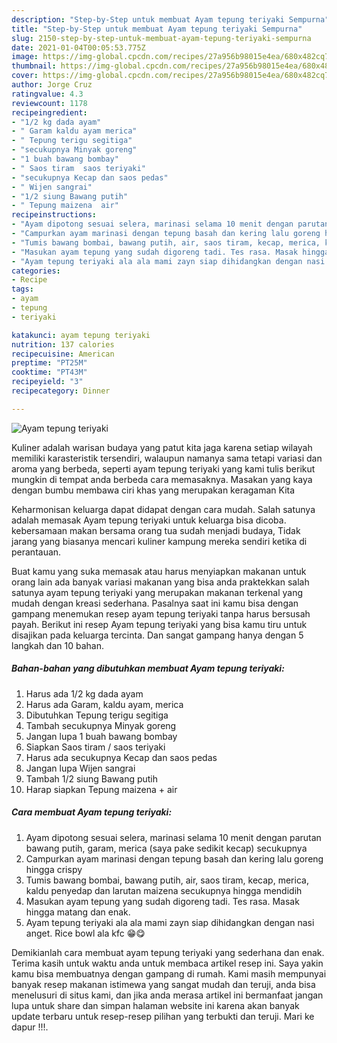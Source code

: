 ```yaml
---
description: "Step-by-Step untuk membuat Ayam tepung teriyaki Sempurna"
title: "Step-by-Step untuk membuat Ayam tepung teriyaki Sempurna"
slug: 2150-step-by-step-untuk-membuat-ayam-tepung-teriyaki-sempurna
date: 2021-01-04T00:05:53.775Z
image: https://img-global.cpcdn.com/recipes/27a956b98015e4ea/680x482cq70/ayam-tepung-teriyaki-foto-resep-utama.jpg
thumbnail: https://img-global.cpcdn.com/recipes/27a956b98015e4ea/680x482cq70/ayam-tepung-teriyaki-foto-resep-utama.jpg
cover: https://img-global.cpcdn.com/recipes/27a956b98015e4ea/680x482cq70/ayam-tepung-teriyaki-foto-resep-utama.jpg
author: Jorge Cruz
ratingvalue: 4.3
reviewcount: 1178
recipeingredient:
- "1/2 kg dada ayam"
- " Garam kaldu ayam merica"
- " Tepung terigu segitiga"
- "secukupnya Minyak goreng"
- "1 buah bawang bombay"
- " Saos tiram  saos teriyaki"
- "secukupnya Kecap dan saos pedas"
- " Wijen sangrai"
- "1/2 siung Bawang putih"
- " Tepung maizena  air"
recipeinstructions:
- "Ayam dipotong sesuai selera, marinasi selama 10 menit dengan parutan bawang putih, garam, merica (saya pake sedikit kecap) secukupnya"
- "Campurkan ayam marinasi dengan tepung basah dan kering lalu goreng hingga crispy"
- "Tumis bawang bombai, bawang putih, air, saos tiram, kecap, merica, kaldu penyedap dan larutan maizena secukupnya hingga mendidih"
- "Masukan ayam tepung yang sudah digoreng tadi. Tes rasa. Masak hingga matang dan enak."
- "Ayam tepung teriyaki ala ala mami zayn siap dihidangkan dengan nasi anget. Rice bowl ala kfc 😁😋"
categories:
- Recipe
tags:
- ayam
- tepung
- teriyaki

katakunci: ayam tepung teriyaki 
nutrition: 137 calories
recipecuisine: American
preptime: "PT25M"
cooktime: "PT43M"
recipeyield: "3"
recipecategory: Dinner

---
```



![Ayam tepung teriyaki](https://img-global.cpcdn.com/recipes/27a956b98015e4ea/680x482cq70/ayam-tepung-teriyaki-foto-resep-utama.jpg)

Kuliner adalah warisan budaya yang patut kita jaga karena setiap wilayah memiliki karasteristik tersendiri, walaupun namanya sama tetapi variasi dan aroma yang berbeda, seperti ayam tepung teriyaki yang kami tulis berikut mungkin di tempat anda berbeda cara memasaknya. Masakan yang kaya dengan bumbu membawa ciri khas yang merupakan keragaman Kita

Keharmonisan keluarga dapat didapat dengan cara mudah. Salah satunya adalah memasak Ayam tepung teriyaki untuk keluarga bisa dicoba. kebersamaan makan bersama orang tua sudah menjadi budaya, Tidak jarang yang biasanya mencari kuliner kampung mereka sendiri ketika di perantauan.



Buat kamu yang suka memasak atau harus menyiapkan makanan untuk orang lain ada banyak variasi makanan yang bisa anda praktekkan salah satunya ayam tepung teriyaki yang merupakan makanan terkenal yang mudah dengan kreasi sederhana. Pasalnya saat ini kamu bisa dengan gampang menemukan resep ayam tepung teriyaki tanpa harus bersusah payah.
Berikut ini resep Ayam tepung teriyaki yang bisa kamu tiru untuk disajikan pada keluarga tercinta. Dan sangat gampang hanya dengan 5 langkah dan 10 bahan.


<!--inarticleads1-->

##### Bahan-bahan yang dibutuhkan membuat Ayam tepung teriyaki:

1. Harus ada 1/2 kg dada ayam
1. Harus ada  Garam, kaldu ayam, merica
1. Dibutuhkan  Tepung terigu segitiga
1. Tambah secukupnya Minyak goreng
1. Jangan lupa 1 buah bawang bombay
1. Siapkan  Saos tiram / saos teriyaki
1. Harus ada secukupnya Kecap dan saos pedas
1. Jangan lupa  Wijen sangrai
1. Tambah 1/2 siung Bawang putih
1. Harap siapkan  Tepung maizena + air




<!--inarticleads2-->

##### Cara membuat  Ayam tepung teriyaki:

1. Ayam dipotong sesuai selera, marinasi selama 10 menit dengan parutan bawang putih, garam, merica (saya pake sedikit kecap) secukupnya
1. Campurkan ayam marinasi dengan tepung basah dan kering lalu goreng hingga crispy
1. Tumis bawang bombai, bawang putih, air, saos tiram, kecap, merica, kaldu penyedap dan larutan maizena secukupnya hingga mendidih
1. Masukan ayam tepung yang sudah digoreng tadi. Tes rasa. Masak hingga matang dan enak.
1. Ayam tepung teriyaki ala ala mami zayn siap dihidangkan dengan nasi anget. Rice bowl ala kfc 😁😋




Demikianlah cara membuat ayam tepung teriyaki yang sederhana dan enak. Terima kasih untuk waktu anda untuk membaca artikel resep ini. Saya yakin kamu bisa membuatnya dengan gampang di rumah. Kami masih mempunyai banyak resep makanan istimewa yang sangat mudah dan teruji, anda bisa menelusuri di situs kami, dan jika anda merasa artikel ini bermanfaat jangan lupa untuk share dan simpan halaman website ini karena akan banyak update terbaru untuk resep-resep pilihan yang terbukti dan teruji. Mari ke dapur !!!. 
